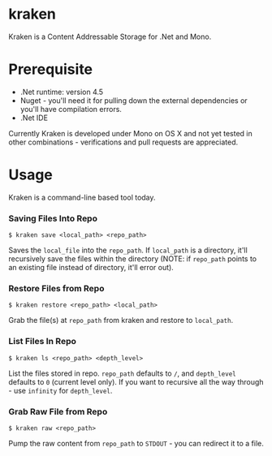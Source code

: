 kraken
======

Kraken is a Content Addressable Storage for .Net and Mono.

Prerequisite
========

* .Net runtime: version 4.5
* Nuget - you'll need it for pulling down the external dependencies or
  you'll have compilation errors.
* .Net IDE

Currently Kraken is developed under Mono on OS X and not yet tested in
other combinations - verifications and pull requests are appreciated.

Usage
======

Kraken is a command-line based tool today. 

### Saving Files Into Repo

    $ kraken save <local_path> <repo_path> 

Saves the `local_file` into the `repo_path`. If `local_path` is a
directory, it'll recursively save the files within the directory
(NOTE: if `repo_path` points to an existing file instead of directory,
it'll error out).

### Restore Files from Repo

    $ kraken restore <repo_path> <local_path>
    
Grab the file(s) at `repo_path` from kraken and restore to
`local_path`. 

### List Files In Repo

    $ kraken ls <repo_path> <depth_level> 

List the files stored in repo. `repo_path` defaults to `/`, and
`depth_level` defaults to `0` (current level only). If you want to recursive all the way
through - use `infinity` for `depth_level`.

### Grab Raw File from Repo

    $ kraken raw <repo_path>
    
Pump the raw content from `repo_path` to `STDOUT` - you can redirect
it to a file.

 

